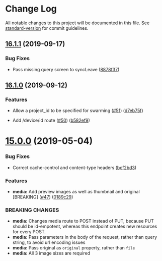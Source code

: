 # Change Log

All notable changes to this project will be documented in this file. See [standard-version](https://github.com/conventional-changelog/standard-version) for commit guidelines.

## [16.1.1](https://github.com/digidem/mapeo-server/compare/v16.1.0...v16.1.1) (2019-09-17)


### Bug Fixes

* Pass missing query screen to syncLeave ([8878f37](https://github.com/digidem/mapeo-server/commit/8878f37))



## [16.1.0](https://github.com/digidem/mapeo-server/compare/v16.0.1...v16.1.0) (2019-09-12)


### Features

* Allow a project_id to be specified for swarming ([#51](https://github.com/digidem/mapeo-server/issues/51)) ([d7eb75f](https://github.com/digidem/mapeo-server/commit/d7eb75f))

* Add /device/id route ([#50](https://github.com/digidem/mapeo-server/issues/50)) ([b582ef9](https://github.com/digidem/mapeo-server/commit/b582ef9))

# [15.0.0](https://github.com/digidem/mapeo-server/compare/v14.0.0...v15.0.0) (2019-05-04)


### Bug Fixes

* Correct cache-control and content-type headers ([bcf2bd3](https://github.com/digidem/mapeo-server/commit/bcf2bd3))


### Features

* **media:** Add preview images as well as thumbnail and original [BREAKING] ([#47](https://github.com/digidem/mapeo-server/issues/47)) ([0189c29](https://github.com/digidem/mapeo-server/commit/0189c29))


### BREAKING CHANGES

* **media:** Changes media route to POST instead of PUT, because PUT should be id-empotent, whereas this endpoint creates new resources for every POST.
* **media:** Pass parameters in the body of the request, rather than query string, to avoid url encoding issues
* **media:** Pass original as `original` property, rather than `file`
* **media:** All 3 image sizes are required
